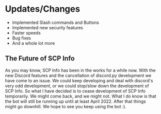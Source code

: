 # Updates/Changes

- Implemented Slash commands and Buttons
- Implemented new security features
- Faster speeds
- Bug fixes
- And a whole lot more

## The Future of SCP Info

As you may know, SCP Info has been in the works for a while now. With the new Discord features and the cancellation of discord.py development we have come to an issue. We could keep developing and deal with discord's very odd development, or we could stop/slow down the development of SCP Info. So what I have decided is to cease development of SCP Info temporarily. We might come back, and we might not. What I do know is that the bot will still be running up until at least April 2022. After that things might go downhill. We hope to see you keep using the bot :).
